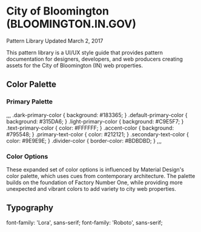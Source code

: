 # City of Bloomington (BLOOMINGTON.IN.GOV)
Pattern Library
Updated March 2, 2017

This pattern library is a UI/UX style guide that provides pattern documentation for designers, developers, and web producers creating assets for the City of Bloomington (IN) web properties. 

## Color Palette

### Primary Palette
,,,
.dark-primary-color    { background: #183365; }
.default-primary-color { background: #315DA6; }
.light-primary-color   { background: #C9E5F7; }
.text-primary-color    { color: #FFFFFF; }
.accent-color          { background: #795548; }
.primary-text-color    { color: #212121; }
.secondary-text-color  { color: #9E9E9E; }
.divider-color         { border-color: #BDBDBD; }
,,,

### Color Options
These expanded set of color options is influenced by Material Design's color palette, which uses cues from contemporary architecture. The palette builds on the foundation of Factory Number One, while providing more unexpected and vibrant colors to add variety to city web properties.




## Typography

<link href='http://fonts.googleapis.com/css?family=Lora' rel='stylesheet' type='text/css'>
font-family: 'Lora', sans-serif;

<link href='http://fonts.googleapis.com/css?family=Roboto' rel='stylesheet' type='text/css'>
font-family: 'Roboto', sans-serif;
